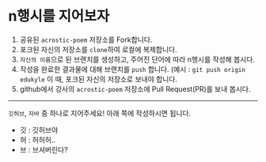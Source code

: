 # n행시를 지어보자

1. 공유된 `acrostic-poem` 저장소를 Fork합니다.
2. 포크된 자신의 저장소를 `clone`하여 로컬에 복제합니다.
3. `자신의 이름`으로 된 브랜치를 생성하고, 주어진 단어에 따라 n행시를 작성해 봅시다.
4. 작성을 완료한 결과물에 대해 브랜치를 `push` 합니다. (예시 : `git push origin edukyle` 이 때, 포크된 자신의 저장소로 보내야 합니다.
5. github에서 강사의 `acrostic-poem` 저장소에 Pull Request(PR)를 보내 봅시다.

---

`깃허브`, `자바` 중 하나로 지어주세요! 아래 쪽에 작성하시면 됩니다.

- 깃 : 깃허브야
- 허 : 허허허..
- 브 : 브셔버린다?
